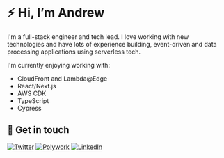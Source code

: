 # ⚡️ Hi, I’m Andrew

I'm a full-stack engineer and tech lead. I love working with new technologies and have lots of experience building,
event-driven and data processing applications using serverless tech.

I'm currently enjoying working with:

- CloudFront and Lambda@Edge
- React/Next.js
- AWS CDK
- TypeScript
- Cypress

## 💬 Get in touch

[![Twitter](https://img.shields.io/badge/Twitter-1DA1F2?style=for-the-badge&logo=twitter&logoColor=white)](https://twitter.com/ajhaining)
[![Polywork](https://img.shields.io/badge/polywork-543DE0?style=for-the-badge&logo=polywork&logoColor=white)](https://www.polywork.com/andrewhaining)
[![LinkedIn](https://img.shields.io/badge/LinkedIn-0077B5?style=for-the-badge&logo=linkedin&logoColor=white)](https://www.linkedin.com/in/ajhaining/)
